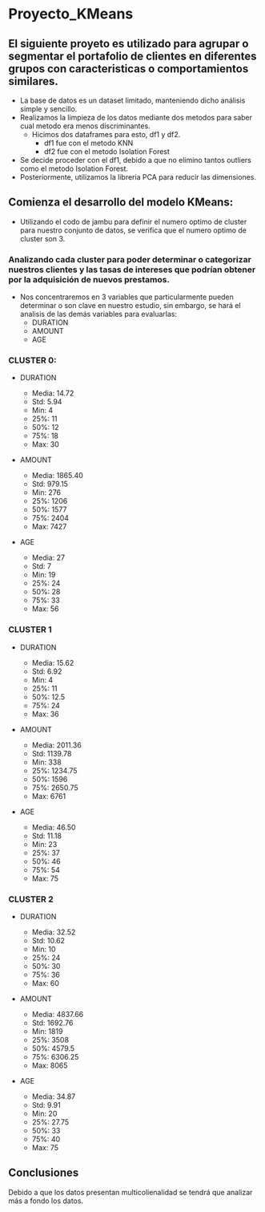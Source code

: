 # Proyecto_KMeans

## El siguiente proyeto es utilizado para agrupar o segmentar el portafolio de clientes en diferentes grupos con caracteristicas o comportamientos similares. 

- La base de datos es un dataset limitado, manteniendo dicho análisis simple y sencillo.
- Realizamos la limpieza de los datos mediante dos metodos para saber cual metodo era menos discriminantes.
  - Hicimos dos dataframes para esto, df1 y df2.
    - df1 fue con el metodo KNN
    - df2 fue con el metodo Isolation Forest
- Se decide proceder con el df1, debido a que no elimino tantos outliers como el metodo Isolation Forest.
- Posteriormente, utilizamos la libreria PCA para reducir las dimensiones.

## Comienza el desarrollo del modelo KMeans:

- Utilizando el codo de jambu para definir el numero optimo de cluster para nuestro conjunto de datos, se verifica que el numero optimo de cluster son 3.

### Analizando cada cluster para poder determinar o categorizar nuestros clientes y las tasas de intereses que podrían obtener por la adquisición de nuevos prestamos.

- Nos concentraremos en 3 variables que particularmente pueden determinar o son clave en nuestro estudio, sin embargo, se hará el analisis de las demás variables para evaluarlas:
  - DURATION
  - AMOUNT
  - AGE

### CLUSTER 0:
- DURATION
  - Media: 14.72
  - Std: 5.94
  - Min: 4
  - 25%: 11
  - 50%: 12
  - 75%: 18
  - Max: 30

- AMOUNT
  - Media: 1865.40
  - Std: 979.15
  - Min: 276
  - 25%: 1206
  - 50%: 1577
  - 75%: 2404
  - Max: 7427
 
- AGE
  - Media: 27
  - Std: 7
  - Min: 19
  - 25%: 24
  - 50%: 28
  - 75%: 33
  - Max: 56
 
### CLUSTER 1

- DURATION
  - Media: 15.62
  - Std: 6.92
  - Min: 4
  - 25%: 11
  - 50%: 12.5
  - 75%: 24
  - Max: 36

- AMOUNT
  - Media: 2011.36
  - Std: 1139.78
  - Min: 338
  - 25%: 1234.75
  - 50%: 1596
  - 75%: 2650.75
  - Max: 6761
 
- AGE
  - Media: 46.50
  - Std: 11.18
  - Min: 23
  - 25%: 37
  - 50%: 46
  - 75%: 54
  - Max: 75
 
### CLUSTER 2

- DURATION
  - Media: 32.52
  - Std: 10.62
  - Min: 10
  - 25%: 24
  - 50%: 30
  - 75%: 36
  - Max: 60

- AMOUNT
  - Media: 4837.66
  - Std: 1692.76
  - Min: 1819
  - 25%: 3508
  - 50%: 4579.5
  - 75%: 6306.25
  - Max: 8065
 
- AGE
  - Media: 34.87
  - Std: 9.91
  - Min: 20
  - 25%: 27.75
  - 50%: 33
  - 75%: 40
  - Max: 75

 ## Conclusiones
 
Debido a que los datos presentan multicolienalidad se tendrá que analizar más a fondo los datos.
